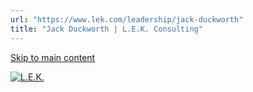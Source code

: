 ```yaml
---
url: "https://www.lek.com/leadership/jack-duckworth"
title: "Jack Duckworth | L.E.K. Consulting"
---
```


[Skip to main content](https://www.lek.com/leadership/jack-duckworth#main-content)

[![L.E.K.](https://www.lek.com/themes/lek/images/new-logo.svg)](https://www.lek.com/ "L.E.K.")